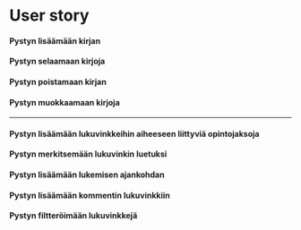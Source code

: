 # User story

#### Pystyn lisäämään kirjan

#### Pystyn selaamaan kirjoja

#### Pystyn poistamaan kirjan

#### Pystyn muokkaamaan kirjoja

---

#### Pystyn lisäämään lukuvinkkeihin aiheeseen liittyviä opintojaksoja 

#### Pystyn merkitsemään lukuvinkin luetuksi

#### Pystyn lisäämään lukemisen ajankohdan

#### Pystyn lisäämään kommentin lukuvinkkiin

#### Pystyn filtteröimään lukuvinkkejä
